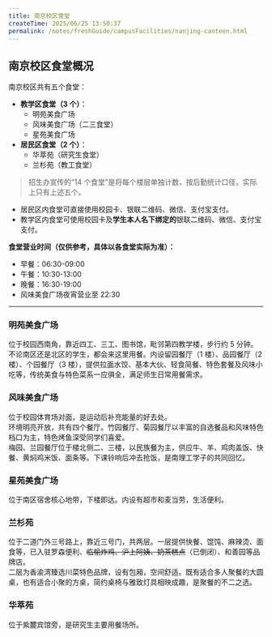 ```yaml
---
title: 南京校区食堂
createTime: 2025/06/25 13:50:37
permalink: /notes/freshGuide/campusFacilities/nanjing-canteen.html
---
```

## 南京校区食堂概况

南京校区共有五个食堂：

- **教学区食堂（3 个）**：
  - 明苑美食广场
  - 风味美食广场（二三食堂）
  - 星苑美食广场
- **居民区食堂（2 个）**：
  - 华萃苑（研究生食堂）
  - 兰杉苑（教工食堂）

> 招生办宣传的“14 个食堂”是将每个楼层单独计数，按后勤统计口径，实际上只有上述五个。

- 居民区内食堂可直接使用校园卡、银联二维码、微信、支付宝支付。
- 教学区内食堂可使用校园卡及**学生本人名下绑定的**银联二维码、微信、支付宝支付。

**食堂营业时间（仅供参考，具体以各食堂实际为准）：**
- 早餐：06:30-09:00
- 午餐：10:30-13:00
- 晚餐：16:30-19:00
- 风味美食广场夜宵营业至 22:30

---

### 明苑美食广场

位于校园西南角，靠近四工、三工、图书馆，毗邻第四教学楼，步行约 5 分钟。  
不论南区还是北区的学生，都会来这里用餐。内设留园餐厅（1 楼）、品园餐厅（2 楼）、个园餐厅（3 楼），提供拉面水饺、基本大伙、轻食简餐、特色套餐及风味小吃等，传统美食与特色菜系一应俱全，满足师生日常用餐需求。

### 风味美食广场

位于校园体育场对面，是运动后补充能量的好去处。  
环境明亮开放，共有四个餐厅。竹园餐厅、菊园餐厅以丰富的自选餐品和风味特色档口为主，特色烤鱼深受同学们喜爱。  
梅园、兰园餐厅位于楼北侧二、三楼，以民族餐为主，供应牛、羊、鸡肉盖饭、快餐、黄焖鸡米饭、面条等。下课铃响后冲去抢饭，是南理工学子的共同回忆。

### 星苑美食广场

位于南区宿舍核心地带，下楼即达。内设有超市和麦当劳，生活便利。

### 兰杉苑

位于二道门外三号路上，靠近三号门，共两层。一层提供快餐、馄饨、麻辣烫、面食等，已入驻罗森便利、~~临榆炸鸡、沪上阿姨、奶茶糕点~~（已倒闭）、和善园等品牌店。  
二层为香渝湾臻选川菜特色品牌，设有包厢，空间舒适。既有适合多人聚餐的大圆桌，也有适合小聚的方桌，简约桌椅与雅致灯具相映成趣，是聚餐的不二之选。

### 华萃苑

位于紫麓宾馆旁，是研究生主要用餐场所。